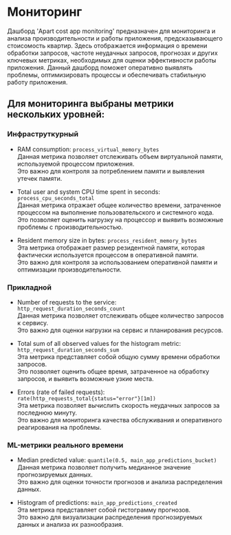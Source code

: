 # Мониторинг

Дашборд 'Apart cost app monitoring' предназначен для мониторинга и анализа производительности и работы приложения, предсказывающего стоисомость квартир. Здесь отображается информация о времени обработки запросов, частоте неудачных запросов, прогнозах и других ключевых метриках, необходимых для оценки эффективности работы приложения. Данный дашборд поможет оперативно выявлять проблемы, оптимизировать процессы и обеспечивать стабильную работу приложения.

## Для мониторинга выбраны метрики нескольких уровней:

### Инфраструткурный 
- RAM consumption: `process_virtual_memory_bytes`
<br>Данная метрика позволяет отслеживать объем виртуальной памяти, используемой процессом приложения.
<br>Это важно для контроля за потреблением памяти и выявления утечек памяти.

- Total user and system CPU time spent in seconds: `process_cpu_seconds_total`
<br>Данная метрика отражает общее количество времени, затраченное процессом на выполнение пользовательского и системного кода.
<br>Это позволяет оценить нагрузку на процессор и выявить возможные проблемы с производительностью.

- Resident memory size in bytes: `process_resident_memory_bytes`
<br>Эта метрика отображает размер резидентной памяти, которая фактически используется процессом в оперативной памяти.
<br>Это важно для контроля за использованием оперативной памяти и оптимизации производительности.

### Прикладной
- Number of requests to the service: `http_request_duration_seconds_count`
<br>Данная метрика позволяет отслеживать общее количество запросов к сервису.
<br>Это важно для оценки нагрузки на сервис и планирования ресурсов.

- Total sum of all observed values for the histogram metric: `http_request_duration_seconds_sum`
<br>Эта метрика представляет собой общую сумму времени обработки запросов.
<br>Это позволяет оценить общее время, затраченное на обработку запросов, и выявить возможные узкие места.

- Errors (rate of failed requests): `rate(http_requests_total{status="error"}[1m])`
<br>Эта метрика позволяет вычислить скорость неудачных запросов за последнюю минуту.
<br>Это важно для мониторинга качества обслуживания и оперативного реагирования на проблемы.

### ML-метрики реального времени
- Median predicted value: `quantile(0.5, main_app_predictions_bucket)`
<br>Данная метрика позволяет получить медианное значение прогнозируемых данных.
<br>Это важно для оценки точности прогнозов и анализа распределения данных.

- Histogram of predictions: `main_app_predictions_created`
<br>Эта метрика представляет собой гистограмму прогнозов.
<br>Это важно для визуализации распределения прогнозируемых данных и анализа их разнообразия.


